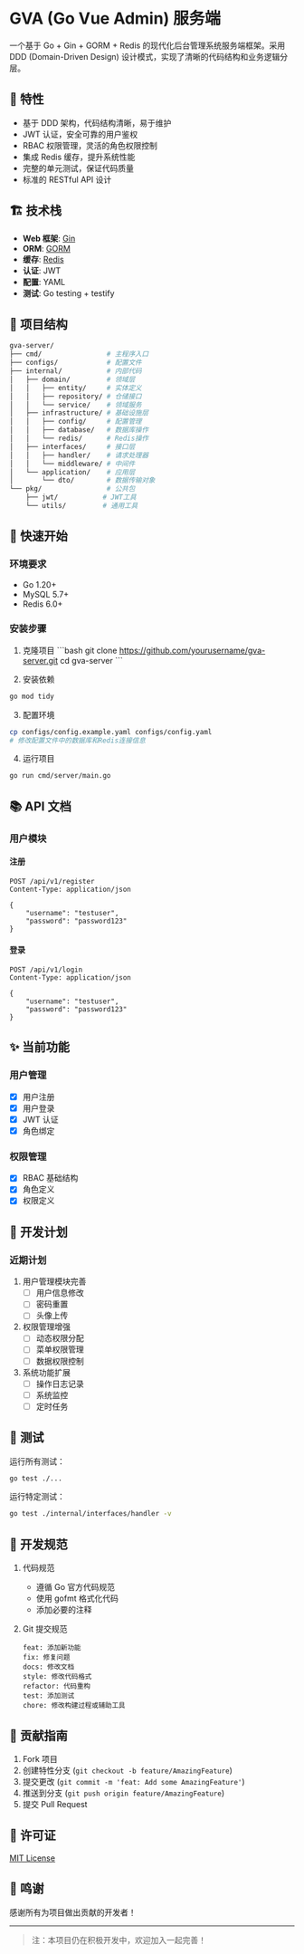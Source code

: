 # GVA (Go Vue Admin) 服务端

一个基于 Go + Gin + GORM + Redis 的现代化后台管理系统服务端框架。采用 DDD (Domain-Driven Design) 设计模式，实现了清晰的代码结构和业务逻辑分层。

## 🌟 特性

- 基于 DDD 架构，代码结构清晰，易于维护
- JWT 认证，安全可靠的用户鉴权
- RBAC 权限管理，灵活的角色权限控制
- 集成 Redis 缓存，提升系统性能
- 完整的单元测试，保证代码质量
- 标准的 RESTful API 设计

## 🏗️ 技术栈

- **Web 框架**: [Gin](https://gin-gonic.com/)
- **ORM**: [GORM](https://gorm.io/)
- **缓存**: [Redis](https://redis.io/)
- **认证**: JWT
- **配置**: YAML
- **测试**: Go testing + testify

## 📁 项目结构
```bash
gva-server/
├── cmd/                # 主程序入口
├── configs/            # 配置文件
├── internal/           # 内部代码
│   ├── domain/         # 领域层
│   │   ├── entity/     # 实体定义
│   │   ├── repository/ # 仓储接口
│   │   └── service/    # 领域服务
│   ├── infrastructure/ # 基础设施层
│   │   ├── config/     # 配置管理
│   │   ├── database/   # 数据库操作
│   │   └── redis/      # Redis操作
│   ├── interfaces/     # 接口层
│   │   ├── handler/    # 请求处理器
│   │   └── middleware/ # 中间件
│   └── application/    # 应用层
│       └── dto/        # 数据传输对象
└── pkg/                # 公共包
    ├── jwt/           # JWT工具
    └── utils/         # 通用工具
```

## 🚀 快速开始

### 环境要求
- Go 1.20+
- MySQL 5.7+
- Redis 6.0+

### 安装步骤

1. 克隆项目
\```bash
git clone https://github.com/yourusername/gva-server.git
cd gva-server
\```

2. 安装依赖
```bash
go mod tidy
```

3. 配置环境
```bash
cp configs/config.example.yaml configs/config.yaml
# 修改配置文件中的数据库和Redis连接信息
```

4. 运行项目
```bash
go run cmd/server/main.go
```

## 📚 API 文档

### 用户模块

#### 注册
```http
POST /api/v1/register
Content-Type: application/json

{
    "username": "testuser",
    "password": "password123"
}
```

#### 登录
```http
POST /api/v1/login
Content-Type: application/json

{
    "username": "testuser",
    "password": "password123"
}
```

## ✨ 当前功能

### 用户管理
- [x] 用户注册
- [x] 用户登录
- [x] JWT 认证
- [x] 角色绑定

### 权限管理
- [x] RBAC 基础结构
- [x] 角色定义
- [x] 权限定义

## 🚀 开发计划

### 近期计划
1. 用户管理模块完善
   - [ ] 用户信息修改
   - [ ] 密码重置
   - [ ] 头像上传

2. 权限管理增强
   - [ ] 动态权限分配
   - [ ] 菜单权限管理
   - [ ] 数据权限控制

3. 系统功能扩展
   - [ ] 操作日志记录
   - [ ] 系统监控
   - [ ] 定时任务

## 🧪 测试

运行所有测试：
```bash
go test ./...
```

运行特定测试：
```bash
go test ./internal/interfaces/handler -v
```

## 📝 开发规范

1. 代码规范
   - 遵循 Go 官方代码规范
   - 使用 gofmt 格式化代码
   - 添加必要的注释

2. Git 提交规范
   ```
   feat: 添加新功能
   fix: 修复问题
   docs: 修改文档
   style: 修改代码格式
   refactor: 代码重构
   test: 添加测试
   chore: 修改构建过程或辅助工具
   ```

## 🤝 贡献指南

1. Fork 项目
2. 创建特性分支 (`git checkout -b feature/AmazingFeature`)
3. 提交更改 (`git commit -m 'feat: Add some AmazingFeature'`)
4. 推送到分支 (`git push origin feature/AmazingFeature`)
5. 提交 Pull Request

## 📄 许可证

[MIT License](LICENSE)

## 🙏 鸣谢

感谢所有为项目做出贡献的开发者！

---

> 注：本项目仍在积极开发中，欢迎加入一起完善！ 